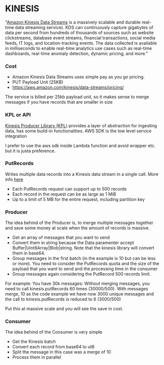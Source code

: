 # KINESIS #

"[Amazon Kinesis Data Streams](https://aws.amazon.com/kinesis/data-streams/) is a massively scalable and durable real-time data streaming service). KDS can continuously capture gigabytes of data per second from hundreds of thousands of sources such as website clickstreams, database event streams, financial transactions, social media feeds, IT logs, and location-tracking events. The data collected is available in milliseconds to enable real-time analytics use cases such as real-time dashboards, real-time anomaly detection, dynamic pricing, and more."

### Cost ###

* Amazon Kinesis Data Streams uses simple pay as you go pricing.
* PUT Payload Unit (25KB)
* https://aws.amazon.com/kinesis/data-streams/pricing/

The service is billed per 25kb payload unit, so it makes sense to merge messages if you have records that are smaller in size

### KPL or API ###

[Kinesis Producer Library (KPL)](https://docs.aws.amazon.com/streams/latest/dev/kinesis-record-deaggregation.html) provides a layer of abstraction for ingesting data, has some build-in functionalities.
AWS SDK is the low level service integration

I prefer to use the aws sdk inside Lambda function and avoid wrapper etc. but it is justa preference.

### PutRecords ###

Writes multiple data records into a Kinesis data stream in a single call. More info [here](https://docs.aws.amazon.com/AWSJavaScriptSDK/latest/AWS/Kinesis.html#putRecords-property)

* Each PutRecords request can support up to 500 records
* Each record in the request can be as large as 1 MiB
* Up to a limit of 5 MB for the entire request, including partition key

### Producer ###

The idea behind of the Producer is, to merge multiple messages together and save some money at scale when the amount of records is massive.

* Get an array of messages that you want to send
* Convert them in string because the Data paramenter accept Buffer|Uint8Array|Blob|string. Note that the kinesis library will convert them in base64.
* Group messages in the first batch (in the example is 10 but can be less or more). You need to consider the PutRecords quota and the size of the payload that you want to send and the processing time in the consumer
* Group messages again considering the PutRecord 500 records limit.

For example:
You have 30k messages:
Without merging messages, you need to call kinesis.putRecords 60 times (30000/500).
With messages merge, 10 as the code example we have now 3000 unique messages and the call to kinesis.putRecords is reduced to 6  (3000/500)

Put this at massive scale and you will see the save in cost.

### Consumer ###

The idea behind of the Consumer is very simple

* Get the Kinesis batch
* Convert each record from base64 to ut8
* Split the message in this case was a merge of 10
* Process them in parallel







